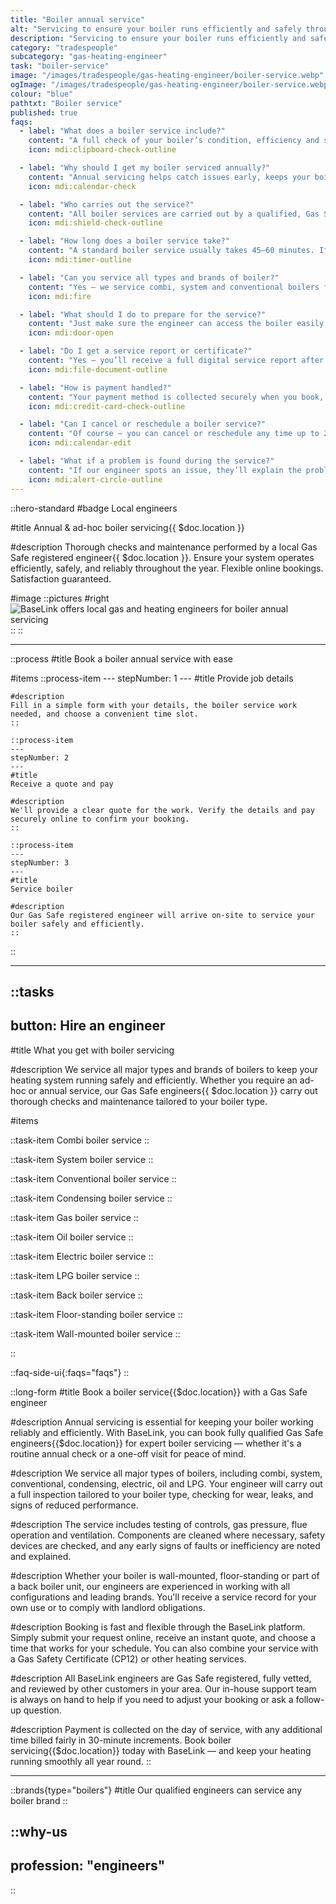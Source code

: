 ```yaml
---
title: "Boiler annual service"
alt: "Servicing to ensure your boiler runs efficiently and safely throughout the year"
description: "Servicing to ensure your boiler runs efficiently and safely throughout the year"
category: "tradespeople"
subcategory: "gas-heating-engineer"
task: "boiler-service"
image: "/images/tradespeople/gas-heating-engineer/boiler-service.webp"
ogImage: "/images/tradespeople/gas-heating-engineer/boiler-service.webp"
colour: "blue"
pathtxt: "Boiler service"
published: true
faqs:
  - label: "What does a boiler service include?"
    content: "A full check of your boiler’s condition, efficiency and safety. Our Gas Safe engineer will inspect internal components, clean key parts, test flue emissions, check pressure, and make sure everything’s running as it should."
    icon: mdi:clipboard-check-outline

  - label: "Why should I get my boiler serviced annually?"
    content: "Annual servicing helps catch issues early, keeps your boiler running efficiently, and ensures your warranty stays valid. It also reduces the risk of breakdowns and carbon monoxide leaks – so it’s a smart (and safe) move."
    icon: mdi:calendar-check

  - label: "Who carries out the service?"
    content: "All boiler services are carried out by a qualified, Gas Safe registered engineer. We only work with trusted professionals who are fully vetted and insured, so you're always in safe hands."
    icon: mdi:shield-check-outline

  - label: "How long does a boiler service take?"
    content: "A standard boiler service usually takes 45–60 minutes. If the engineer spots any issues or parts that need replacing, they’ll let you know and can usually quote for the fix on the spot."
    icon: mdi:timer-outline

  - label: "Can you service all types and brands of boiler?"
    content: "Yes – we service combi, system and conventional boilers from all major brands including Worcester Bosch, Ideal, Vaillant, Baxi, and more. If you’re not sure what you have, we’ll identify it during booking."
    icon: mdi:fire

  - label: "What should I do to prepare for the service?"
    content: "Just make sure the engineer can access the boiler easily and that any pets are safely out of the way. If your boiler is in a cupboard, clear the surrounding area before the visit."
    icon: mdi:door-open

  - label: "Do I get a service report or certificate?"
    content: "Yes – you’ll receive a full digital service report after the appointment, outlining what’s been checked and any recommendations. For landlords, we can also issue a CP12 gas safety certificate if requested."
    icon: mdi:file-document-outline

  - label: "How is payment handled?"
    content: "Your payment method is collected securely when you book, but you’ll only be charged on the day of the service. If anything extra is needed, we’ll confirm it with you first."
    icon: mdi:credit-card-check-outline

  - label: "Can I cancel or reschedule a boiler service?"
    content: "Of course – you can cancel or reschedule any time up to 24 hours in advance without any charges. Just log into your account to manage your booking, or contact us if you need help."
    icon: mdi:calendar-edit

  - label: "What if a problem is found during the service?"
    content: "If our engineer spots an issue, they’ll explain the problem and next steps. We can often quote for repairs on the spot or arrange a follow-up visit to fix it. No pressure – we’ll only go ahead if you approve it."
    icon: mdi:alert-circle-outline
---
```


::hero-standard
#badge
Local engineers

#title
Annual & ad-hoc boiler servicing{{ $doc.location }}

#description
Thorough checks and maintenance performed by a local Gas Safe registered engineer{{ $doc.location }}. Ensure your system operates efficiently, safely, and reliably throughout the year. Flexible online bookings. Satisfaction guaranteed.

#image
    ::pictures
    #right
    ![BaseLink offers local gas and heating engineers for boiler annual servicing](/images/tradespeople/gas-heating-engineer/boiler-service.webp)
    ::
::

---

::process
#title
Book a boiler annual service with ease

#items
    ::process-item
    ---
    stepNumber: 1
    ---
    #title
    Provide job details

    #description
    Fill in a simple form with your details, the boiler service work needed, and choose a convenient time slot.
    ::
    
    ::process-item
    ---
    stepNumber: 2
    ---
    #title
    Receive a quote and pay

    #description
    We'll provide a clear quote for the work. Verify the details and pay securely online to confirm your booking.
    ::

    ::process-item
    ---
    stepNumber: 3
    ---
    #title
    Service boiler

    #description
    Our Gas Safe registered engineer will arrive on-site to service your boiler safely and efficiently.
    ::
::

---

::tasks
---
button: Hire an engineer
---

#title
What you get with boiler servicing

#description
We service all major types and brands of boilers to keep your heating system running safely and efficiently. Whether you require an ad-hoc or annual service, our Gas Safe engineers{{ $doc.location }} carry out thorough checks and maintenance tailored to your boiler type.

#items

  ::task-item
  Combi boiler service
  ::

  ::task-item
  System boiler service
  ::

  ::task-item
  Conventional boiler service
  ::

  ::task-item
  Condensing boiler service
  ::

  ::task-item
  Gas boiler service
  ::

  ::task-item
  Oil boiler service
  ::

  ::task-item
  Electric boiler service
  ::

  ::task-item
  LPG boiler service
  ::

  ::task-item
  Back boiler service
  ::

  ::task-item
  Floor-standing boiler service
  ::

  ::task-item
  Wall-mounted boiler service
  ::

::


::faq-side-ui{:faqs="faqs"}
::


::long-form
#title
Book a boiler service{{$doc.location}} with a Gas Safe engineer

#description
Annual servicing is essential for keeping your boiler working reliably and efficiently. With BaseLink, you can book fully qualified Gas Safe engineers{{$doc.location}} for expert boiler servicing — whether it's a routine annual check or a one-off visit for peace of mind.

#description
We service all major types of boilers, including combi, system, conventional, condensing, electric, oil and LPG. Your engineer will carry out a full inspection tailored to your boiler type, checking for wear, leaks, and signs of reduced performance.

#description
The service includes testing of controls, gas pressure, flue operation and ventilation. Components are cleaned where necessary, safety devices are checked, and any early signs of faults or inefficiency are noted and explained.

#description
Whether your boiler is wall-mounted, floor-standing or part of a back boiler unit, our engineers are experienced in working with all configurations and leading brands. You'll receive a service record for your own use or to comply with landlord obligations.

#description
Booking is fast and flexible through the BaseLink platform. Simply submit your request online, receive an instant quote, and choose a time that works for your schedule. You can also combine your service with a Gas Safety Certificate (CP12) or other heating services.

#description
All BaseLink engineers are Gas Safe registered, fully vetted, and reviewed by other customers in your area. Our in-house support team is always on hand to help if you need to adjust your booking or ask a follow-up question.

#description
Payment is collected on the day of service, with any additional time billed fairly in 30-minute increments. Book boiler servicing{{$doc.location}} today with BaseLink — and keep your heating running smoothly all year round.
::

---

::brands{type="boilers"}
#title
Our qualified engineers can service any boiler brand
::

::why-us
---
profession: "engineers"
---
::